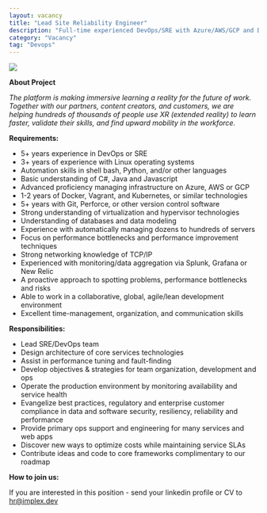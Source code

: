 ```yaml
---
layout: vacancy
title: "Lead Site Reliability Engineer"
description: "Full-time experienced DevOps/SRE with Azure/AWS/GCP and Docker/Kubernetes which will build a microservices architecture for an online learning platform that contains a variety of modern content and libraries"
category: "Vacancy"
tag: "Devops"
---
```

![](../../../../assets/img/vacancy/reability.png)

**About Project**

*The platform is making immersive learning a reality for the future of work. Together with our partners, content creators, and customers, we are helping hundreds of thousands of people use XR (extended reality) to learn faster, validate their skills, and find upward mobility in the workforce.*

**Requirements:**

- 5+ years experience in DevOps or SRE
- 3+ years of experience with Linux operating systems
- Automation skills in shell bash, Python, and/or other languages
- Basic understanding of C#, Java and Javascript
- Advanced proficiency managing infrastructure on Azure, AWS or GCP
- 1-2 years of Docker, Vagrant, and Kubernetes, or similar technologies
- 5+ years with Git, Perforce, or other version control software
- Strong understanding of virtualization and hypervisor technologies
- Understanding of databases and data modeling
- Experience with automatically managing dozens to hundreds of servers
- Focus on performance bottlenecks and performance improvement techniques
- Strong networking knowledge of TCP/IP
- Experienced with monitoring/data aggregation via Splunk, Grafana or New Relic
- A proactive approach to spotting problems, performance bottlenecks and risks
- Able to work in a collaborative, global, agile/lean development environment
- Excellent time-management, organization, and communication skills

**Responsibilities:**

- Lead SRE/DevOps team
- Design architecture of core services technologies
- Assist in performance tuning and fault-finding
- Develop objectives & strategies for team organization, development and ops
- Operate the production environment by monitoring availability and service health
- Evangelize best practices, regulatory and enterprise customer compliance in data and software security, resiliency, reliability and performance
- Provide primary ops support and engineering for many services and web apps
- Discover new ways to optimize costs while maintaining service SLAs
- Contribute ideas and code to core frameworks complimentary to our roadmap

**How to join us:**

If you are interested in this position - send your linkedin profile or CV to [hr@implex.dev](mailto:hr@implex.dev)
